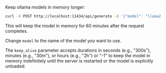 Keep ollama models in memory longer:
```bash
curl -X POST http://localhost:11434/api/generate -d '{"model": "llama2:13b", "keep_alive": "60m"}'
```
This will keep the model in memory for 60 minutes after the request completes.

Change `model` to the name of the model you want to use.

The `keep_alive` parameter accepts durations in seconds (e.g., "300s"), minutes (e.g., "30m"), or hours (e.g., "2h") or "-1" to keep the model in memory indefinitely until the server is restarted or the model is explicitly unloaded.